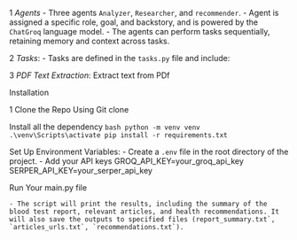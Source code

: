 1 *Agents*
    - Three agents  `Analyzer`, `Researcher`, and `recommender`.
    - Agent is assigned a specific role, goal, and backstory, and is powered by the `ChatGroq` language model.
    - The agents can perform tasks sequentially, retaining memory and context across tasks.

2 *Tasks*:
    - Tasks are defined in the `tasks.py` file and include:
     
3 *PDF Text Extraction*:
    Extract text from PDf


 Installation

1 Clone the Repo
   Using Git clone
   

 Install all the dependency
    ```bash
    python -m venv venv
    .\venv\Scripts\activate
    pip install -r requirements.txt
    ```

 Set Up Environment Variables:
    - Create a `.env` file in the root directory of the project.
    - Add your API keys
      GROQ_API_KEY=your_groq_api_key
      SERPER_API_KEY=your_serper_api_key

 Run Your main.py file

    - The script will print the results, including the summary of the blood test report, relevant articles, and health recommendations. It will also save the outputs to specified files (report_summary.txt`, `articles_urls.txt`, `recommendations.txt`).
